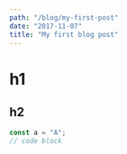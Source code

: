 ```yaml
---
path: "/blog/my-first-post"
date: "2017-11-07"
title: "My first blog post"
---
```


# h1

## h2

```js
const a = "A";
// code block
```

